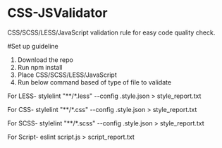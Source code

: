 # CSS-JSValidator
CSS/SCSS/LESS/JavaScript validation rule for easy code quality check.  

#Set up guideline
1. Download the repo
2. Run npm install
3. Place CSS/SCSS/LESS/JavaScript
4. Run below command based of type of file to validate

For LESS- stylelint "**/*.less" --config .style.json > style_report.txt

For CSS- stylelint "**/*.css" --config .style.json > style_report.txt

For SCSS- stylelint "**/*.scss" --config .style.json > style_report.txt

For Script- eslint script.js > script_report.txt